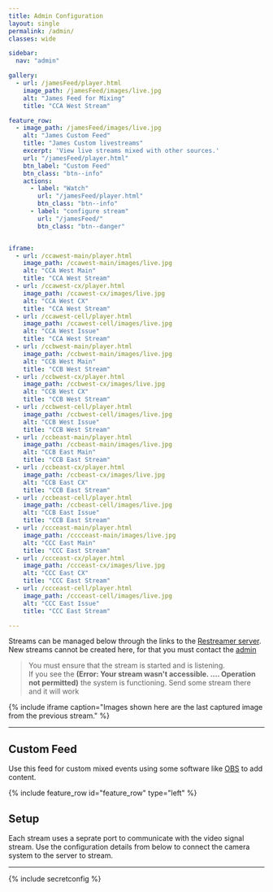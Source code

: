 ```yaml
---
title: Admin Configuration
layout: single
permalink: /admin/
classes: wide

sidebar:
  nav: "admin"

gallery:
  - url: /jamesFeed/player.html
    image_path: /jamesFeed/images/live.jpg
    alt: "James Feed for Mixing"
    title: "CCA West Stream"

feature_row:
  - image_path: /jamesFeed/images/live.jpg
    alt: "James Custom Feed"
    title: "James Custom livestreams"
    excerpt: 'View live streams mixed with other sources.'
    url: "/jamesFeed/player.html"
    btn_label: "Custom Feed"
    btn_class: "btn--info"
    actions:
      - label: "Watch"
        url: "/jamesFeed/player.html"
        btn_class: "btn--info"
      - label: "configure stream"
        url: "/jamesFeed/"
        btn_class: "btn--danger"


iframe:
  - url: /ccawest-main/player.html
    image_path: /ccawest-main/images/live.jpg
    alt: "CCA West Main"
    title: "CCA West Stream"
  - url: /ccawest-cx/player.html
    image_path: /ccawest-cx/images/live.jpg
    alt: "CCA West CX"
    title: "CCA West Stream"
  - url: /ccawest-cell/player.html
    image_path: /ccawest-cell/images/live.jpg
    alt: "CCA West Issue"
    title: "CCA West Stream"
  - url: /ccbwest-main/player.html
    image_path: /ccbwest-main/images/live.jpg
    alt: "CCB West Main"
    title: "CCB West Stream"
  - url: /ccbwest-cx/player.html
    image_path: /ccbwest-cx/images/live.jpg
    alt: "CCB West CX"
    title: "CCB West Stream"
  - url: /ccbwest-cell/player.html
    image_path: /ccbwest-cell/images/live.jpg
    alt: "CCB West Issue"
    title: "CCB West Stream"
  - url: /ccbeast-main/player.html
    image_path: /ccbeast-main/images/live.jpg
    alt: "CCB East Main"
    title: "CCB East Stream"
  - url: /ccbeast-cx/player.html
    image_path: /ccbeast-cx/images/live.jpg
    alt: "CCB East CX"
    title: "CCB East Stream"
  - url: /ccbeast-cell/player.html
    image_path: /ccbeast-cell/images/live.jpg
    alt: "CCB East Issue"
    title: "CCB East Stream"
  - url: /ccceast-main/player.html
    image_path: /cccceast-main/images/live.jpg
    alt: "CCC East Main"
    title: "CCC East Stream"
  - url: /ccceast-cx/player.html
    image_path: /ccceast-cx/images/live.jpg
    alt: "CCC East CX"
    title: "CCC East Stream"
  - url: /ccceast-cell/player.html
    image_path: /ccceast-cell/images/live.jpg
    alt: "CCC East Issue"
    title: "CCC East Stream"

---
```


Streams can be managed below through the links to the [Restreamer server](https://github.com/datarhei/restreamer). New streams cannot be created here, for that you must contact the [admin](mailto:james@site-walk.org) 

> You must ensure that the stream is started and is listening. <br>If you see the **(Error: Your stream wasn't accessible. .... Operation not permitted)** the system is functioning. Send some stream there and it will work


{% include iframe caption="Images shown here are the last captured image from the previous stream." %}

---

## Custom Feed 

Use this feed for custom mixed events using some software like [OBS](https://obsproject.com/) to add content.


{% include feature_row id="feature_row" type="left" %}

## Setup


Each stream uses a seprate port to communicate with the video signal stream. Use the configuration details from below to connect the camera system to the server to stream.

---

{% include secretconfig %}